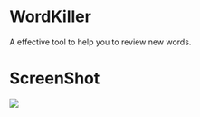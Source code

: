 # WordKiller
A effective tool to help you to review new words.

# ScreenShot
![](https://github.com/merrymercy/WordKiller/screenshot.png)
